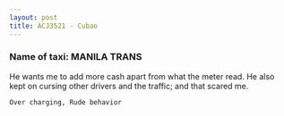 ```yaml
---
layout: post
title: ACJ3521 - Cubao
---
```


### Name of taxi: MANILA TRANS

He wants me to add more cash apart from what the meter read. He also kept on cursing other drivers and the traffic; and that scared me.

```Over charging, Rude behavior```
